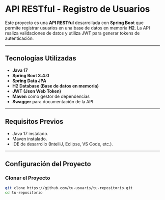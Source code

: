 # API RESTful - Registro de Usuarios

Este proyecto es una **API RESTful** desarrollada con **Spring Boot** que permite registrar usuarios en una base de datos en memoria **H2**. La API realiza validaciones de datos y utiliza JWT para generar tokens de autenticación.

---

## **Tecnologías Utilizadas**

- **Java 17**
- **Spring Boot 3.4.0**
- **Spring Data JPA**
- **H2 Database (Base de datos en memoria)**
- **JWT (Json Web Token)**
- **Maven** como gestor de dependencias
- **Swagger** para documentación de la API

---

## **Requisitos Previos**

- Java 17 instalado.
- Maven instalado.
- IDE de desarrollo (IntelliJ, Eclipse, VS Code, etc.).

---

## **Configuración del Proyecto**

### **Clonar el Proyecto**

```bash
git clone https://github.com/tu-usuario/tu-repositorio.git
cd tu-repositorio
